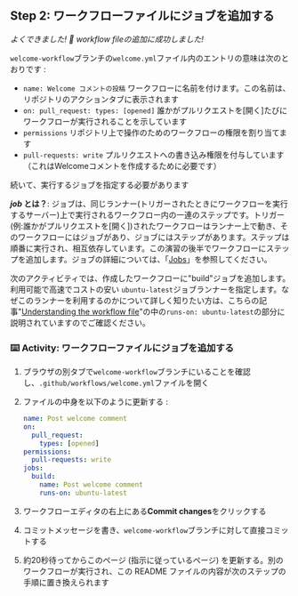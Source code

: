 ## Step 2: ワークフローファイルにジョブを追加する

_よくできました! :tada: workflow fileの追加に成功しました!_

`welcome-workflow`ブランチの`welcome.yml`ファイル内のエントリの意味は次のとおりです :

- `name: Welcome コメントの投稿` ワークフローに名前を付けます。この名前は、リポジトリのアクションタブに表示されます 
- `on: pull_request: types: [opened]` 誰かがプルリクエストを[開く]たびにワークフローが実行されることを示しています
- `permissions` リポジトリ上で操作のためのワークフローの権限を割り当てます
- `pull-requests: write` プルリクエストへの書き込み権限を付与しています（これはWelcomeコメントを作成するために必要です）

続いて、実行するジョブを指定する必要があります

**_job_ とは？**: ジョブは、同じランナー(トリガーされたときにワークフローを実行するサーバー)上で実行されるワークフロー内の一連のステップです。トリガー(例:誰かがプルリクエストを[開く])されたワークフローはランナー上で動き、そのワークフローにはジョブがあり、ジョブにはステップがあります。ステップは順番に実行され、相互依存しています。この演習の後半でワークフローにステップを追加します。ジョブの詳細については、「[Jobs](https://docs.github.com/en/actions/learn-github-actions/Understanding-github-actions#jobs)」を参照してください。

次のアクティビティでは、作成したワークフローに"build"ジョブを追加します。利用可能で高速でコストの安い `ubuntu-latest`ジョブランナーを指定します。なぜこのランナーを利用するのかについて詳しく知りたい方は、こちらの記事"[Understanding the workflow file](https://docs.github.com/en/actions/learn-github-actions/understanding-github-actions#understanding-the-workflow-file)"の中の`runs-on: ubuntu-latest`の部分に説明されていますのでご確認ください。

### :keyboard: Activity: ワークフローファイルにジョブを追加する

1. ブラウザの別タブで`welcome-workflow`ブランチにいることを確認し、`.github/workflows/welcome.yml`ファイルを開く
1. ファイルの中身を以下のように更新する :

   ```yaml copy
   name: Post welcome comment
   on:
     pull_request:
       types: [opened]
   permissions:
     pull-requests: write
   jobs:
     build:
       name: Post welcome comment
       runs-on: ubuntu-latest
   ```

1. ワークフローエディタの右上にある**Commit changes**をクリックする
1. コミットメッセージを書き、`welcome-workflow`ブランチに対して直接コミットする
1. 約20秒待ってからこのページ (指示に従っているページ) を更新する。別のワークフローが実行され、この README ファイルの内容が次のステップの手順に置き換えられます

